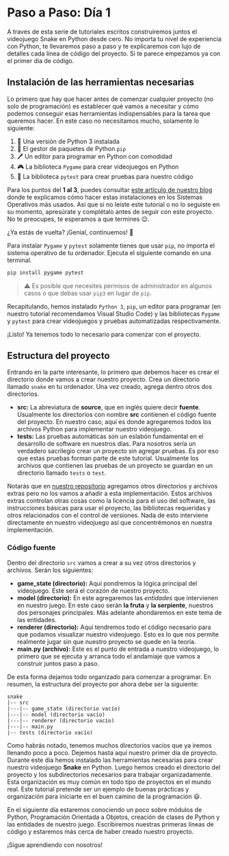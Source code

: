 # Paso a Paso: Día 1

A través de esta serie de tutoriales escritos construiremos juntos el videojuego Snake en Python desde cero. No importa tu nivel de experiencia con Python, te llevaremos paso a paso y te explicaremos con lujo de detalles cada línea de código del proyecto. Si te parece empezamos ya con el primer día de código.

## Instalación de las herramientas necesarias

Lo primero que hay que hacer antes de comenzar cualquier proyecto (no solo de programación) es establecer qué vamos a necesitar y cómo podemos conseguir esas herramientas indispensables para la tarea que queremos hacer. En este caso no necesitamos mucho, solamente lo siguiente:

1. :snake: Una versión de Python 3 instalada
2. :book: El gestor de paquetes de Python `pip`
3. :pen: Un editor para programar en Python con comodidad
4. :video_game: La biblioteca `Pygame` para crear videojuegos en Python
5. :syringe: La biblioteca `pytest` para crear pruebas para nuestro código

Para los puntos del **1 al 3**, puedes consultar [este artículo de nuestro blog](https://blog.codexlacademy.com/guia-definitiva-para-instalar-python-pip-y-visual-studio-code) donde te explicamos cómo hacer estas instalaciones en los Sistemas Operativos más usados. Así que si no leíste este tutorial o no lo seguiste en su momento, apresúrate y complétalo antes de seguir con este proyecto. No te preocupes, te esperamos a que termines :wink:.

¿Ya estás de vuelta? ¡Genial, continuemos! :rocket:

Para instalar `Pygame` y `pytest` solamente tienes que usar `pip`, no importa el sistema operativo de tu ordenador. Ejecuta el siguiente comando en una terminal.

```bash
pip install pygame pytest
```

>:warning: Es posible que necesites permisos de administrador en algunos casos o que debas usar `pip3` en lugar de `pip`.

Recapitulando, hemos instalado `Python 3`, `pip`, un editor para programar (en nuestro tutorial recomendamos Visual Studio Code) y las bibliotecas `Pygame` y `pytest` para crear videojuegos y pruebas automatizadas respectivamente.

¡Listo! Ya tenemos todo lo necesario para comenzar con el proyecto.

## Estructura del proyecto

Entrando en la parte interesante, lo primero que debemos hacer es crear el directorio donde vamos a crear nuestro proyecto. Crea un directorio llamado `snake` en tu ordenador. Una vez creado, agrega dentro otros dos directorios.

* **src:** La abreviatura de **source**, que en inglés quiere decir **fuente**. Usualmente los directorios con nombre **src** contienen el código fuente del proyecto. En nuestro caso, aquí es donde agregaremos todos los archivos Python para implementar nuestro videojuego.
* **tests:** Las pruebas automáticas son un eslabón fundamental en el desarrollo de software en nuestros días. Para nosotros sería un verdadero sacrilegio crear un proyecto sin agregar pruebas. Es por eso que estas pruebas forman parte de este tutorial. Usualmente los archivos que contienen las pruebas de un proyecto se guardan en un directorio llamado `tests` o `test`.

Notarás que en [nuestro repositorio](https://github.com/codexl-academy/snake) agregamos otros directorios y archivos extras pero no los vamos a añadir a esta implementación. Estos archivos extras controlan otras cosas como la licencia para el uso del software, las instrucciones básicas para usar el proyecto, las bibliotecas requeridas y otros relacionados con el control de versiones. Nada de esto interviene directamente en nuestro videojuego así que concentrémonos en nuestra implementación.

### Código fuente

Dentro del directorio `src` vamos a crear a su vez otros directorios y archivos. Serán los siguientes:

* **game_state (directorio):** Aquí pondremos la lógica principal del videojuego. Este será el corazón de nuestro proyecto.
* **model (directorio):** En este agregaremos las *entidades* que intervienen en nuestro juego. En este caso serán **la fruta** y **la serpiente**, nuestros dos personajes principales. Más adelante ahondaremos en este tema de las entidades.
* **renderer (directorio):** Aquí tendremos todo el código necesario para que podamos visualizar nuestro videojuego. Esto es lo que nos permite realmente jugar sin que nuestro proyecto se quede en la teoría.
* **main.py (archivo):** Este es el punto de entrada a nuestro videojuego, lo primero que se ejecuta y arranca todo el andamiaje que vamos a construir juntos paso a paso.

De esta forma dejamos todo organizado para comenzar a programar. En resumen, la estructura del proyecto por ahora debe ser la siguiente:

```plain
snake
|-- src
|---|-- game_state (directorio vacío)
|---|-- model (directorio vacío)
|---|-- renderer (directorio vacío)
|---|-- main.py
|-- tests (directorio vacío)
```

Como habrás notado, tenemos muchos directorios vacíos que ya iremos llenando poco a poco. Dejemos hasta aquí nuestro primer día de proyecto. Durante este día hemos instalado las herramientas necesarias para crear nuestro videojuego **Snake** en Python. Luego hemos creado el directorio del proyecto y los subdirectorios necesarios para trabajar organizadamente. Esta organización es muy común en todo tipo de proyectos en el mundo real. Este tutorial pretende ser un ejemplo de buenas prácticas y organización para iniciarte en el buen camino de la programación :smiley:.

En el siguiente día estaremos conociendo un poco sobre módulos de Python, Programación Orientada a Objetos, creación de clases de Python y las entidades de nuestro juego. Escribiremos nuestras primeras líneas de código y estaremos más cerca de haber creado nuestro proyecto.

¡Sigue aprendiendo con nosotros!
